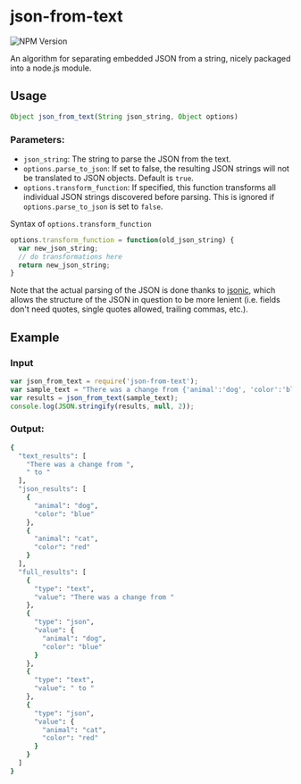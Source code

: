 # json-from-text

![NPM Version](https://img.shields.io/npm/v/json-from-text.svg)

An algorithm for separating embedded JSON from a string, nicely packaged into a node.js module.

## Usage
```javascript
Object json_from_text(String json_string, Object options)
```

### Parameters:
* `json_string`: The string to parse the JSON from the text.
* `options.parse_to_json`: If set to false, the resulting JSON strings will not be translated to JSON objects. Default is `true`.
* `options.transform_function`: If specified, this function transforms all individual JSON strings discovered before parsing. This is ignored if `options.parse_to_json` is set to `false`.

Syntax of `options.transform_function`
```javascript
options.transform_function = function(old_json_string) {
  var new_json_string;
  // do transformations here
  return new_json_string;
}
```

Note that the actual parsing of the JSON is done thanks to [jsonic](https://github.com/rjrodger/jsonic), which allows the structure of the JSON in question to be more lenient (i.e. fields don't need quotes, single quotes allowed, trailing commas, etc.).

## Example
### Input
```javascript
var json_from_text = require('json-from-text');
var sample_text = "There was a change from {'animal':'dog', 'color':'blue'} to {'animal':'cat', 'color':'red'}'";
var results = json_from_text(sample_text);
console.log(JSON.stringify(results, null, 2));
```

### Output:
```bash
{
  "text_results": [
    "There was a change from ",
    " to "
  ],
  "json_results": [
    {
      "animal": "dog",
      "color": "blue"
    },
    {
      "animal": "cat",
      "color": "red"
    }
  ],
  "full_results": [
    {
      "type": "text",
      "value": "There was a change from "
    },
    {
      "type": "json",
      "value": {
        "animal": "dog",
        "color": "blue"
      }
    },
    {
      "type": "text",
      "value": " to "
    },
    {
      "type": "json",
      "value": {
        "animal": "cat",
        "color": "red"
      }
    }
  ]
}
```
